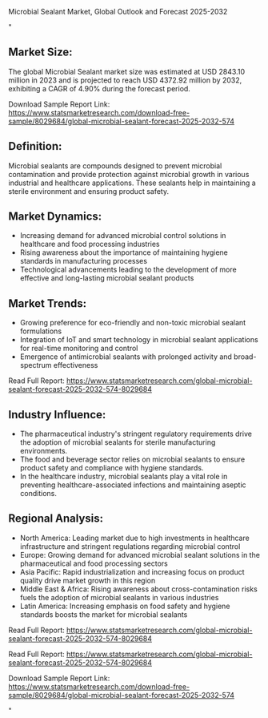 Microbial Sealant Market, Global Outlook and Forecast 2025-2032

"<!DOCTYPE html>
<html>
<head>
<title>Microbial Sealant Market, Global Outlook and Forecast 2025-2032</title>
</head>
<body>


<h2>Market Size:</h2>
<p>The global Microbial Sealant market size was estimated at USD 2843.10 million in 2023 and is projected to reach USD 4372.92 million by 2032, exhibiting a CAGR of 4.90% during the forecast period.</p>
<p>Download Sample Report Link: <a href='https://www.statsmarketresearch.com/download-free-sample/8029684/global-microbial-sealant-forecast-2025-2032-574'>https://www.statsmarketresearch.com/download-free-sample/8029684/global-microbial-sealant-forecast-2025-2032-574</a></p>

<h2>Definition:</h2>
<p>Microbial sealants are compounds designed to prevent microbial contamination and provide protection against microbial growth in various industrial and healthcare applications. These sealants help in maintaining a sterile environment and ensuring product safety.</p>

<h2>Market Dynamics:</h2>
<ul>
  <li>Increasing demand for advanced microbial control solutions in healthcare and food processing industries</li>
  <li>Rising awareness about the importance of maintaining hygiene standards in manufacturing processes</li>
  <li>Technological advancements leading to the development of more effective and long-lasting microbial sealant products</li>
</ul>

<h2>Market Trends:</h2>
<ul>
  <li>Growing preference for eco-friendly and non-toxic microbial sealant formulations</li>
  <li>Integration of IoT and smart technology in microbial sealant applications for real-time monitoring and control</li>
  <li>Emergence of antimicrobial sealants with prolonged activity and broad-spectrum effectiveness</li>
</ul>
<p>Read Full Report: <a href='https://www.statsmarketresearch.com/global-microbial-sealant-forecast-2025-2032-574-8029684'>https://www.statsmarketresearch.com/global-microbial-sealant-forecast-2025-2032-574-8029684</a></p>

<h2>Industry Influence:</h2>
<ul>
  <li>The pharmaceutical industry's stringent regulatory requirements drive the adoption of microbial sealants for sterile manufacturing environments.</li>
  <li>The food and beverage sector relies on microbial sealants to ensure product safety and compliance with hygiene standards.</li>
  <li>In the healthcare industry, microbial sealants play a vital role in preventing healthcare-associated infections and maintaining aseptic conditions.</li>
</ul>

<h2>Regional Analysis:</h2>
<ul>
  <li>North America: Leading market due to high investments in healthcare infrastructure and stringent regulations regarding microbial control</li>
  <li>Europe: Growing demand for advanced microbial sealant solutions in the pharmaceutical and food processing sectors</li>
  <li>Asia Pacific: Rapid industrialization and increasing focus on product quality drive market growth in this region</li>
  <li>Middle East & Africa: Rising awareness about cross-contamination risks fuels the adoption of microbial sealants in various industries</li>
  <li>Latin America: Increasing emphasis on food safety and hygiene standards boosts the market for microbial sealants</li>
</ul>
<p>Read Full Report: <a href='https://www.statsmarketresearch.com/global-microbial-sealant-forecast-2025-2032-574-8029684'>https://www.statsmarketresearch.com/global-microbial-sealant-forecast-2025-2032-574-8029684</a></p>

<p>Read Full Report: <a href='https://www.statsmarketresearch.com/global-microbial-sealant-forecast-2025-2032-574-8029684'>https://www.statsmarketresearch.com/global-microbial-sealant-forecast-2025-2032-574-8029684</a></p>
<p>Download Sample Report Link: <a href='https://www.statsmarketresearch.com/download-free-sample/8029684/global-microbial-sealant-forecast-2025-2032-574'>https://www.statsmarketresearch.com/download-free-sample/8029684/global-microbial-sealant-forecast-2025-2032-574</a></p>

</body>
</html>"
